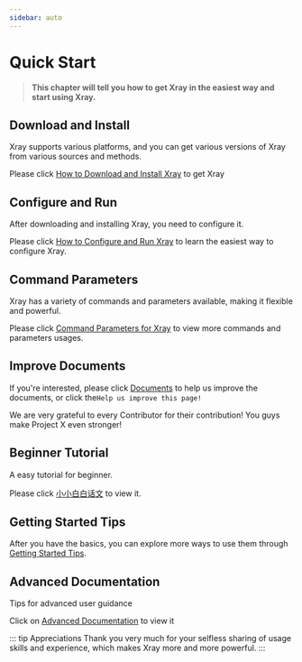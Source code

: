 ```yaml
---
sidebar: auto
---
```


# Quick Start

> **This chapter will tell you how to get Xray in the easiest way and start using Xray.**

## Download and Install

Xray supports various platforms, and you can get various versions of Xray from various sources and methods.

Please click [How to Download and Install Xray](./install.md) to get Xray

## Configure and Run

After downloading and installing Xray, you need to configure it.

Please click [How to Configure and Run Xray](./config.md) to learn the easiest way to configure Xray.

## Command Parameters

Xray has a variety of commands and parameters available, making it flexible and powerful.

Please click [Command Parameters for Xray](./command.md) to view more commands and parameters usages.

## Improve Documents

If you're interested, please click [Documents](./document.md) to help us improve the documents, or click the`Help us improve this page!`

We are very grateful to every Contributor for their contribution! You guys make Project X even stronger!

## Beginner Tutorial

A easy tutorial for beginner.

Please click [小小白白话文](./level-0/) to view it.

## Getting Started Tips

After you have the basics, you can explore more ways to use them through [Getting Started Tips](./level-1/).

## Advanced Documentation

Tips for advanced user guidance

Click on [Advanced Documentation](./level-2/) to view it

::: tip Appreciations
Thank you very much for your selfless sharing of usage skills and experience, which makes Xray more and more powerful.
:::
